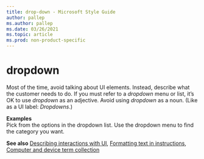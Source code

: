 ```yaml
---
title: drop-down - Microsoft Style Guide
author: pallep
ms.author: pallep
ms.date: 03/26/2021
ms.topic: article
ms.prod: non-product-specific
---
```


# dropdown

Most of the time, avoid talking about UI elements. Instead, describe what the customer needs to do.
If you must refer to a *dropdown* menu or list, it’s OK to use *dropdown* as an adjective. Avoid using *dropdown* as a noun. (Like as a UI label: *Dropdowns*.)

**Examples**  
Pick from the options in the dropdown list. 
Use the dropdown menu to find the category you want. 

**See also** [Describing interactions with UI](~/procedures-instructions/describing-interactions-with-ui.md), [Formatting text in instructions](~/procedures-instructions/formatting-text-in-instructions.md), [Computer and device term collection](~/a-z-word-list-term-collections/term-collections/computer-device-terms.md)
